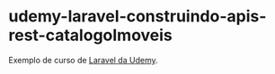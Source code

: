 # udemy-laravel-construindo-apis-rest-catalogoImoveis

Exemplo de curso de [Laravel da Udemy](https://www.udemy.com/course/laravel-construindo-apis-rest/).
